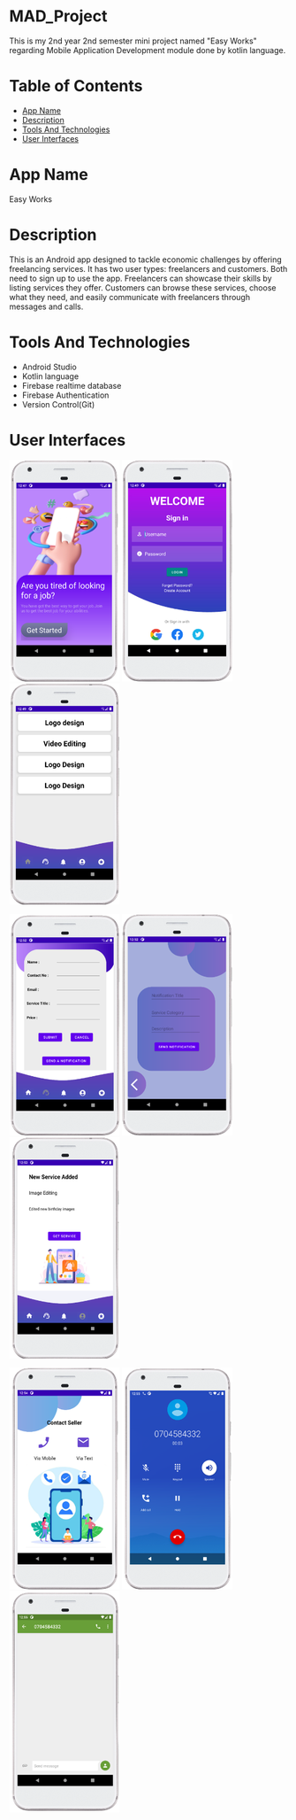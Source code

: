 # MAD_Project
This is my 2nd year 2nd semester mini project named "Easy Works" regarding Mobile Application Development module done by kotlin language. 

# Table of Contents
- [App Name](#app-name)
- [Description](#description)
- [Tools And Technologies](#tools-and-technologies)
- [User Interfaces](#user-interfaces)

# App Name
Easy Works

# Description
This is an Android app designed to tackle economic challenges by offering freelancing services. It has two user types: freelancers and customers. Both need to sign up to use the app. Freelancers can showcase their skills by listing services they offer. Customers can browse these services, choose what they need, and easily communicate with freelancers through messages and calls.

# Tools And Technologies
- Android Studio
- Kotlin language
- Firebase realtime database
- Firebase Authentication
- Version Control(Git)

# User Interfaces
<p align="left">
  <img src="Images/dashboard.png" alt="Dashboard" width="200" height="400" />
  <img src="Images/login.png" alt="Login" width="200" height="400" />
   <img src="Images/home.png" alt="Home" width="200" height="400" />
</p>
<p align="left">
  <img src="Images/addservice.png" alt="Add Service" width="200" height="400" />
  <img src="Images/notificationcreator.png" alt="Notification_creator" width="200" height="400" />
   <img src="Images/notification.png" alt="Notification" width="200" height="400" />
</p>
<p align="left">
  <img src="Images/contactseller.png" alt="Contact_seller" width="200" height="400" />
  <img src="Images/call.png" alt="Call" width="200" height="400" />
   <img src="Images/message.png" alt="Message" width="200" height="400" />
</p>






